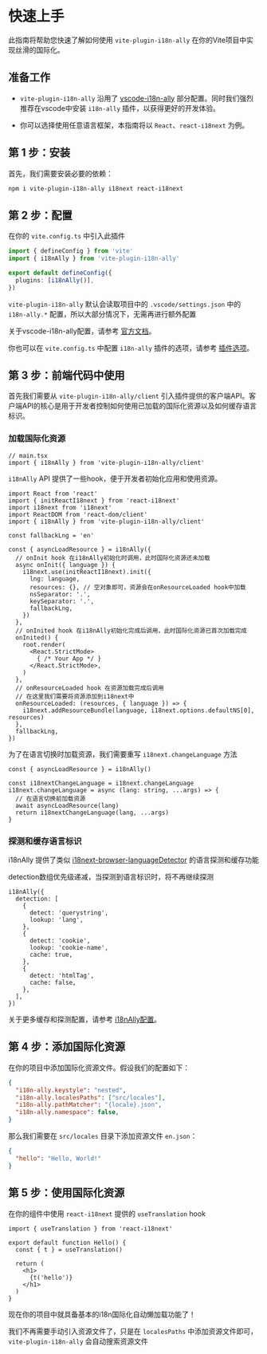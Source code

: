 # 快速上手

此指南将帮助您快速了解如何使用 `vite-plugin-i18n-ally` 在你的Vite项目中实现丝滑的国际化。

## 准备工作

- `vite-plugin-i18n-ally` 沿用了 [vscode-i18n-ally](https://github.com/lokalise/i18n-ally/blob/main/README.zh-CN.md) 部分配置。同时我们强烈推荐在vscode中安装 `i18n-ally` 插件，以获得更好的开发体验。

- 你可以选择使用任意语言框架，本指南将以 `React`、`react-i18next` 为例。

## 第 1 步：安装

首先，我们需要安装必要的依赖：

```bash
npm i vite-plugin-i18n-ally i18next react-i18next
```

## 第 2 步：配置

在你的 `vite.config.ts` 中引入此插件

```ts
import { defineConfig } from 'vite'
import { i18nAlly } from 'vite-plugin-i18n-ally'

export default defineConfig({
  plugins: [i18nAlly()],
})
```

`vite-plugin-i18n-ally` 默认会读取项目中的 `.vscode/settings.json` 中的 `i18n-ally.*` 配置，所以大部分情况下，无需再进行额外配置

关于vscode-i18n-ally配置，请参考 [官方文档](https://github.com/lokalise/i18n-ally/wiki/Configurations)。


你也可以在 `vite.config.ts` 中配置 `i18n-ally` 插件的选项，请参考 [插件选项](/zh/reference/plugin-options)。

## 第 3 步：前端代码中使用

首先我们需要从 `vite-plugin-i18n-ally/client` 引入插件提供的客户端API。客户端API的核心是用于开发者控制如何使用已加载的国际化资源以及如何缓存语言标识。

### 加载国际化资源

```tsx
// main.tsx
import { i18nAlly } from 'vite-plugin-i18n-ally/client'
```

`i18nAlly` API 提供了一些hook，便于开发者初始化应用和使用资源。

```tsx
import React from 'react'
import { initReactI18next } from 'react-i18next'
import i18next from 'i18next'
import ReactDOM from 'react-dom/client'
import { i18nAlly } from 'vite-plugin-i18n-ally/client'

const fallbackLng = 'en'

const { asyncLoadResource } = i18nAlly({
  // onInit hook 在i18nAlly初始化时调用，此时国际化资源还未加载
  async onInit({ language }) {
    i18next.use(initReactI18next).init({
      lng: language,
      resources: {}, // 空对象即可，资源会在onResourceLoaded hook中加载
      nsSeparator: '.',
      keySeparator: '.',
      fallbackLng,
    })
  },
  // onInited hook 在i18nAlly初始化完成后调用，此时国际化资源已首次加载完成
  onInited() {
    root.render(
      <React.StrictMode>
        { /* Your App */ }
      </React.StrictMode>,
    )
  },
  // onResourceLoaded hook 在资源加载完成后调用
  // 在这里我们需要将资源添加到i18next中
  onResourceLoaded: (resources, { language }) => {
    i18next.addResourceBundle(language, i18next.options.defaultNS[0], resources)
  },
  fallbackLng,
})
```

为了在语言切换时加载资源，我们需要重写 `i18next.changeLanguage` 方法

```tsx{3-8}
const { asyncLoadResource } = i18nAlly()

const i18nextChangeLanguage = i18next.changeLanguage
i18next.changeLanguage = async (lang: string, ...args) => {
  // 在语言切换前加载资源
  await asyncLoadResource(lang)
  return i18nextChangeLanguage(lang, ...args)
}
```

### 探测和缓存语言标识

i18nAlly 提供了类似 [i18next-browser-languageDetector](https://github.com/i18next/i18next-browser-languageDetector) 的语言探测和缓存功能

detection数组优先级递减，当探测到语言标识时，将不再继续探测

```tsx
i18nAlly({
  detection: [
    {
      detect: 'querystring',
      lookup: 'lang',
    },
    {
      detect: 'cookie',
      lookup: 'cookie-name',
      cache: true,
    },
    {
      detect: 'htmlTag',
      cache: false,
    },
  ],
})
```

关于更多缓存和探测配置，请参考 [i18nAlly配置](../reference/i18n-ally-client)。

## 第 4 步：添加国际化资源

在你的项目中添加国际化资源文件。假设我们的配置如下：

```json
{
  "i18n-ally.keystyle": "nested",
  "i18n-ally.localesPaths": ["src/locales"],
  "i18n-ally.pathMatcher": "{locale}.json",
  "i18n-ally.namespace": false,
}
```

那么我们需要在 `src/locales` 目录下添加资源文件 `en.json`：

```json
{
  "hello": "Hello, World!"
}
```

## 第 5 步：使用国际化资源

在你的组件中使用 `react-i18next` 提供的 `useTranslation` hook

```tsx
import { useTranslation } from 'react-i18next'

export default function Hello() {
  const { t } = useTranslation()

  return (
    <h1>
      {t('hello')}
    </h1>
  )
}
```


现在你的项目中就具备基本的i18n国际化自动懒加载功能了！

我们不再需要手动引入资源文件了，只是在 `localesPaths` 中添加资源文件即可，`vite-plugin-i18n-ally` 会自动搜索资源文件

